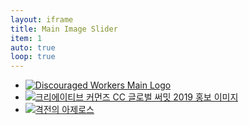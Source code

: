```yaml
---
layout: iframe
title: Main Image Slider
item: 1
auto: true
loop: true
---
```


* <a href="{{site.url}}{{site.baseurl}}/discouraged-workers/index.html" target="_parent">![Discouraged Workers Main Logo](https://yggdrasilstudio-cdn.sirv.com/lee_yunseok/2018/09/discouraged_workers_logo.webp)</a>
* <a href="{{site.url}}{{site.baseurl}}/creative-commons-cc-global-summit-2019/index.html" target="_parent">![크리에이티브 커먼즈 CC 글로벌 써밋 2019 홍보 이미지](https://yggdrasilstudio-cdn.sirv.com/lee_yunseok/2018/09/lisbon_summit.webp)</a>
* <a href="{{site.url}}{{site.baseurl}}/battle-for-azeroth-world-of-warcraft-wow/index.html" target="_parent">![격전의 아제로스](https://yggdrasilstudio-cdn.sirv.com/lee_yunseok/2018/09/wow_battle_for_azeroth_front.webp)</a>